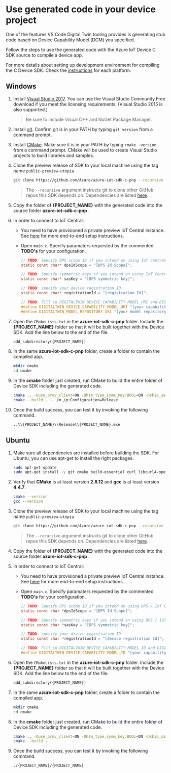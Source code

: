 # Use generated code in your device project

One of the features VS Code Digital Twin tooling provides is generating stub code based on Device Capability Model (DCM) you specified.

Follow the steps to use the generated code with the Azure IoT Device C SDK source to compile a device app.

For more details about setting up development environment for compiling the C Device SDK. Check the [instructions](https://github.com/Azure/azure-iot-sdk-c/blob/master/iothub_client/readme.md#compiling-the-c-device-sdk) for each platform.

## Windows

1. Install [Visual Studio 2017](https://www.visualstudio.com/downloads/). You can use the Visual Studio Community Free download if you meet the licensing requirements. (Visual Studio 2015 is also supported.)

    > Be sure to include Visual C++ and NuGet Package Manager.

1. Install [git](http://www.git-scm.com/). Confirm git is in your PATH by typing `git version` from a command prompt.

1. Install [CMake](https://cmake.org/). Make sure it is in your PATH by typing `cmake -version` from a command prompt. CMake will be used to create Visual Studio projects to build libraries and samples.

1. Clone the preview release of SDK to your local machine using the tag name `public-preview-utopia`
    ```bash
    git clone https://github.com/Azure/azure-iot-sdk-c-pnp --recursive -b public-preview-utopia
    ```
    > The `--recursive` argument instructs git to clone other GitHub repos this SDK depends on. Dependencies are listed [here](https://github.com/Azure/azure-iot-sdk-c/blob/master/.gitmodules).

1. Copy the folder of **{PROJECT_NAME}** with the generated code into the source folder **azure-iot-sdk-c-pnp** .

1. In order to connect to IoT Central:
    * You need to have provisioned a private preview IoT Central instance. See [here](https://github.com/Azure/Azure-IoT-PnP-Preview/blob/master/docs/tutorial.md) for more end-to-end setup instructions.
    * Open `main.c`. Specify paramaters requested by the commented **TODO's** for your configuration.

      ```c
      // TODO: Specify DPS scope ID if you intend on using IoT Central. 
      static const char* dpsIdScope = "[DPS Id Scope]";

      // TODO: Specify symmetric keys if you intend on using IoT Central and symmetric key based auth.
      static const char* sasKey = "[DPS symmetric key]";

      // TODO: specify your device registration ID
      static const char* registrationId = "[registration Id]"; 

      // TODO: Fill in DIGITALTWIN_DEVICE_CAPABILITY_MODEL_URI and DIGITALTWIN_MODEL_REPOSITORY_URI if you indend on using IoT Central.
      #define DIGITALTWIN_DEVICE_CAPABILITY_MODEL_URI "[your capabilityModel Id]"
      #define DIGITALTWIN_MODEL_REPOSITORY_URI "[your model repository service URI]"
      ```

1. Open the `CMakeLists.txt` in the **azure-iot-sdk-c-pnp** folder. Include the **{PROJECT_NAME}** folder so that it will be built together with the Device SDK. Add the line below to the end of the file.
    ```txt
    add_subdirectory({PROJECT_NAME})
    ```

1. In the same **azure-iot-sdk-c-pnp** folder, create a folder to contain the compiled app.
    ```bash
    mkdir cmake
    cd cmake
    ```

1. In the **cmake** folder just created, run CMake to build the entire folder of Device SDK including the generated code.
    ```bash
    cmake .. -Duse_prov_client=ON -Dhsm_type_symm_key:BOOL=ON -Dskip_samples:BOOL=ON
    cmake --build . -- /m /p:Configuration=Release
    ```

1. Once the build success, you can test it by invoking the following command.
    ```bash
    ..\\{PROJECT_NAME}\\Release\\{PROJECT_NAME}.exe
    ```

## Ubuntu

1. Make sure all dependencies are installed before building the SDK. For Ubuntu, you can use apt-get to install the right packages.
    ```bash
    sudo apt-get update
    sudo apt-get install -y git cmake build-essential curl libcurl4-openssl-dev libssl-dev uuid-dev
    ```

1. Verify that **CMake** is at least version **2.8.12** and **gcc** is at least version **4.4.7**.
    ```bash
    cmake --version
    gcc --version
    ```

1. Clone the preview release of SDK to your local machine using the tag name `public-preview-utopia`
    ```bash
    git clone https://github.com/Azure/azure-iot-sdk-c-pnp --recursive -b public-preview-utopia
    ```
    > The `--recursive` argument instructs git to clone other GitHub repos this SDK depends on. Dependencies are listed [here](https://github.com/Azure/azure-iot-sdk-c/blob/master/.gitmodules).

1. Copy the folder of **{PROJECT_NAME}** with the generated code into the source folder **azure-iot-sdk-c-pnp** .

1. In order to connect to IoT Central:
    * You need to have provisioned a private preview IoT Central instance. See [here](https://github.com/Azure/Azure-IoT-PnP-Preview/blob/master/docs/tutorial.md) for more end-to-end setup instructions.
    * Open `main.c`. Specify paramaters requested by the commented **TODO's** for your configuration.

      ```c
      // TODO: Specify DPS scope ID if you intend on using DPS / IoT Central.
      static const char *dpsIdScope = "[DPS Id Scope]";
      
      // TODO: Specify symmetric keys if you intend on using DPS / IoT Central and symmetric key based auth.
      static const char *sasKey = "[DPS symmetric key]";
      
      // TODO: specify your device registration ID
      static const char *registrationId = "[device registration Id]";
      
      // TODO: Fill in DIGITALTWIN_DEVICE_CAPABILITY_MODEL_ID and DIGITALTWIN_DEVICE_CAPABILITY_MODEL_INLINE_DATA if you indend on using IoT Central.
      #define DIGITALTWIN_DEVICE_CAPABILITY_MODEL_ID "[your capabilityModel Id]"
      ```

1. Open the `CMakeLists.txt` in the **azure-iot-sdk-c-pnp** folder. Include the **{PROJECT_NAME}** folder so that it will be built together with the Device SDK. Add the line below to the end of the file.
    ```txt
    add_subdirectory({PROJECT_NAME})
    ```

1. In the same **azure-iot-sdk-c-pnp** folder, create a folder to contain the compiled app.
    ```bash
    mkdir cmake
    cd cmake
    ```

1. In the **cmake** folder just created, run CMake to build the entire folder of Device SDK including the generated code.
    ```bash
    cmake .. -Duse_prov_client=ON -Dhsm_type_symm_key:BOOL=ON -Dskip_samples:BOOL=ON
    cmake --build .
    ```

1. Once the build success, you can test it by invoking the following command.
    ```bash
    ./{PROJECT_NAME}/{PROJECT_NAME}
    ```